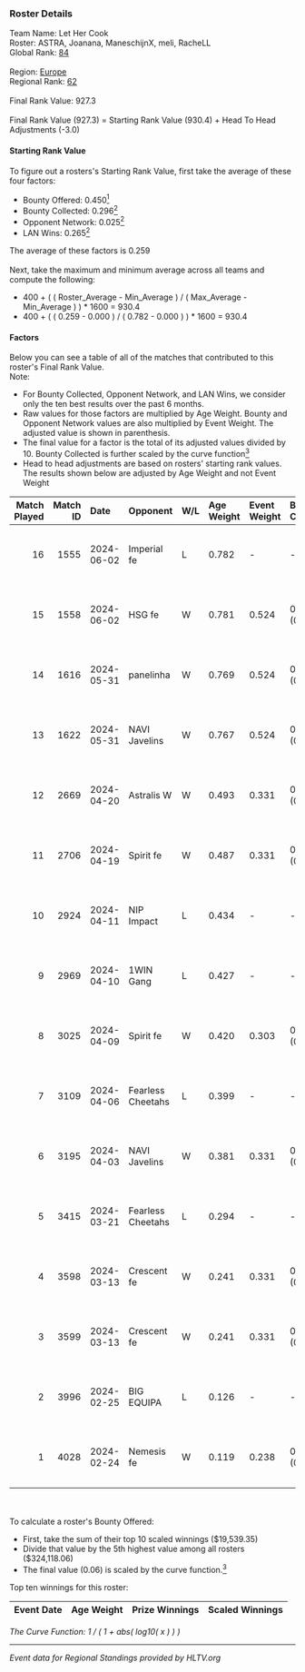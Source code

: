### Roster Details<br />
Team Name: Let Her Cook<br />
Roster: ASTRA, Joanana, ManeschijnX, meli, RacheLL<br />
Global Rank: [84](../standings_global.md)<br />
<br />
Region: [Europe]( ../standings_europe.md)<br />
Regional Rank: [62]( ../standings_europe.md)<br />
<br />
Final Rank Value:  927.3<br />
<br />
Final Rank Value (927.3) = Starting Rank Value (930.4) + Head To Head Adjustments (-3.0)<br />

#### Starting Rank Value<br />
To figure out a rosters's Starting Rank Value, first take the average of these four factors:<br />
- Bounty Offered: 0.450[<sup>1</sup>](#table2)
- Bounty Collected: 0.296[<sup>2</sup>](#table1)
- Opponent Network: 0.025[<sup>2</sup>](#table1)
- LAN Wins: 0.265[<sup>2</sup>](#table1)

The average of these factors is 0.259<br />
<br />
Next, take the maximum and minimum average across all teams and compute the following:<br />
- 400 + ( ( Roster_Average - Min_Average ) / ( Max_Average - Min_Average ) ) * 1600 = 930.4
- 400 + ( ( 0.259 - 0.000 ) / ( 0.782 - 0.000 ) ) * 1600 = 930.4


#### Factors<br />
Below you can see a table of all of the matches that contributed to this roster's Final Rank Value.<br />
Note:<br />

- For Bounty Collected, Opponent Network, and LAN Wins, we consider only the ten best results over the past 6 months.
- Raw values for those factors are multiplied by Age Weight. Bounty and Opponent Network values are also multiplied by Event Weight. The adjusted value is shown in parenthesis.
- The final value for a factor is the total of its adjusted values divided by 10. Bounty Collected is further scaled by the curve function[<sup>3</sup>](#curveFunction)
- Head to head adjustments are based on rosters' starting rank values. The results shown below are adjusted by Age Weight and not Event Weight
<span id="table1"></span><br />


| Match Played | Match ID | Date       | Opponent          | W/L | Age Weight | Event Weight | Bounty Collected | Opponent Network | LAN Wins  | H2H Adj. | Roster                                     |
| -: | -: | :- | :- | :- | :- | :- | :- | :- | :- | -: | :- |
|           16 |     1555 | 2024-06-02 | Imperial fe       | L   | 0.782      | -            | -                | -                | -         |    -8.25 | ASTRA, Joanana, ManeschijnX, meli, RacheLL |
|           15 |     1558 | 2024-06-02 | HSG fe            | W   | 0.781      | 0.524        | 0.031 (0.013)    | 0.070 (0.028)    | 1 (0.781) |     9.41 | ASTRA, Joanana, ManeschijnX, meli, RacheLL |
|           14 |     1616 | 2024-05-31 | panelinha         | W   | 0.769      | 0.524        | 0.032 (0.013)    | 0.154 (0.062)    | 1 (0.769) |    10.26 | ASTRA, Joanana, ManeschijnX, meli, RacheLL |
|           13 |     1622 | 2024-05-31 | NAVI Javelins     | W   | 0.767      | 0.524        | 0.026 (0.011)    | 0.189 (0.076)    | 1 (0.767) |    10.67 | ASTRA, Joanana, ManeschijnX, meli, RacheLL |
|           12 |     2669 | 2024-04-20 | Astralis W        | W   | 0.493      | 0.331        | 0.002 (0.000)    | 0.064 (0.010)    | 0 (0.000) |     3.26 | ASTRA, Joanana, ManeschijnX, meli, RacheLL |
|           11 |     2706 | 2024-04-19 | Spirit fe         | W   | 0.487      | 0.331        | 0.005 (0.001)    | 0.141 (0.023)    | 0 (0.000) |     2.96 | ASTRA, Joanana, ManeschijnX, meli, RacheLL |
|           10 |     2924 | 2024-04-11 | NIP Impact        | L   | 0.434      | -            | -                | -                | -         |   -10.06 | ASTRA, Joanana, kezziwow, meli, RacheLL    |
|            9 |     2969 | 2024-04-10 | 1WIN Gang         | L   | 0.427      | -            | -                | -                | -         |   -11.01 | ASTRA, Joanana, kezziwow, meli, RacheLL    |
|            8 |     3025 | 2024-04-09 | Spirit fe         | W   | 0.420      | 0.303        | 0.005 (0.001)    | 0.141 (0.018)    | 0 (0.000) |     2.49 | ASTRA, Joanana, kezziwow, meli, RacheLL    |
|            7 |     3109 | 2024-04-06 | Fearless Cheetahs | L   | 0.399      | -            | -                | -                | -         |    -9.87 | ASTRA, Joanana, kezziwow, meli, RacheLL    |
|            6 |     3195 | 2024-04-03 | NAVI Javelins     | W   | 0.381      | 0.331        | 0.026 (0.003)    | 0.189 (0.024)    | 0 (0.000) |     4.38 | ASTRA, Joanana, kezziwow, meli, RacheLL    |
|            5 |     3415 | 2024-03-21 | Fearless Cheetahs | L   | 0.294      | -            | -                | -                | -         |    -7.43 | Joanana, kezziwow, meli, RacheLL, suns1de  |
|            4 |     3598 | 2024-03-13 | Crescent fe       | W   | 0.241      | 0.331        | 0.005 (0.000)    | 0.078 (0.006)    | 0 (0.000) |     1.41 | Joanana, kezziwow, meli, RacheLL, suns1de  |
|            3 |     3599 | 2024-03-13 | Crescent fe       | W   | 0.241      | 0.331        | 0.005 (0.000)    | 0.078 (0.006)    | 0 (0.000) |     1.39 | Joanana, kezziwow, meli, RacheLL, suns1de  |
|            2 |     3996 | 2024-02-25 | BIG EQUIPA        | L   | 0.126      | -            | -                | -                | -         |    -2.82 | Joanana, kezziwow, meli, RacheLL, suns1de  |
|            1 |     4028 | 2024-02-24 | Nemesis fe        | W   | 0.119      | 0.238        | 0.000 (0.000)    | 0.000 (0.000)    | 0 (0.000) |     0.18 | Joanana, kezziwow, meli, RacheLL, suns1de  |

<br />
<span id="table2"></span><br />
To calculate a roster's Bounty Offered:<br />

- First, take the sum of their top 10 scaled winnings ($19,539.35)
- Divide that value by the 5th highest value among all rosters ($324,118.06)
- The final value (0.06) is scaled by the curve function.[<sup>3</sup>](#curveFunction)

Top ten winnings for this roster:<br />

| Event Date | Age Weight | Prize Winnings | Scaled Winnings |
| :- | -: | :- | :- |


<span id="curveFunction"></span>_The Curve Function: 1 / ( 1 + abs( log10( x ) ) )_<br />

---
_Event data for Regional Standings provided by HLTV.org_<br />
